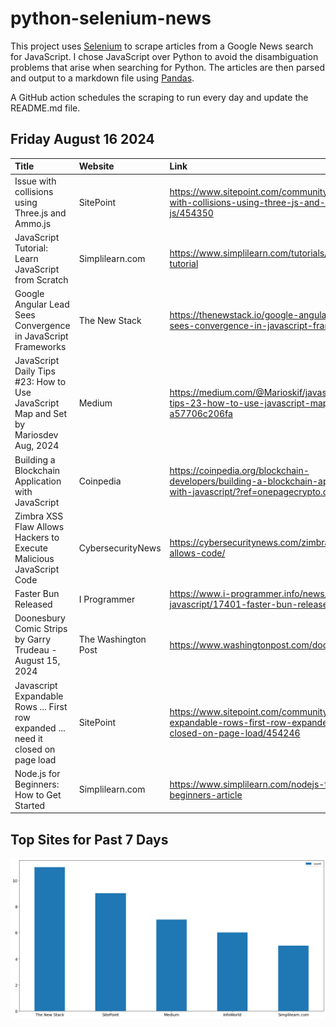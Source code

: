 # python-selenium-news

This project uses [Selenium](https://www.seleniumhq.org/) to scrape articles from a Google News search for JavaScript.
I chose JavaScript over Python to avoid the disambiguation problems that arise when searching for Python.
The articles are then parsed and output to a markdown file using [Pandas](https://pandas.pydata.org/).

A GitHub action schedules the scraping to run every day and update the README.md file.

## Friday August 16 2024


| Title                                                                                 | Website             | Link                                                                                                                   |
|:--------------------------------------------------------------------------------------|:--------------------|:-----------------------------------------------------------------------------------------------------------------------|
| Issue with collisions using Three.js and Ammo.js                                      | SitePoint           | https://www.sitepoint.com/community/t/issue-with-collisions-using-three-js-and-ammo-js/454350                          |
| JavaScript Tutorial: Learn JavaScript from Scratch                                    | Simplilearn.com     | https://www.simplilearn.com/tutorials/javascript-tutorial                                                              |
| Google Angular Lead Sees Convergence in JavaScript Frameworks                         | The New Stack       | https://thenewstack.io/google-angular-lead-sees-convergence-in-javascript-frameworks/                                  |
| JavaScript Daily Tips #23: How to Use JavaScript Map and Set  by Mariosdev  Aug, 2024 | Medium              | https://medium.com/@Marioskif/javascript-daily-tips-23-how-to-use-javascript-map-and-set-a57706c206fa                  |
| Building a Blockchain Application with JavaScript                                     | Coinpedia           | https://coinpedia.org/blockchain-developers/building-a-blockchain-application-with-javascript/?ref=onepagecrypto.com   |
| Zimbra XSS Flaw Allows Hackers to Execute Malicious JavaScript Code                   | CybersecurityNews   | https://cybersecuritynews.com/zimbra-xss-flaw-allows-code/                                                             |
| Faster Bun Released                                                                   | I Programmer        | https://www.i-programmer.info/news/167-javascript/17401-faster-bun-released.html                                       |
| Doonesbury Comic Strips by Garry Trudeau - August 15, 2024                            | The Washington Post | https://www.washingtonpost.com/doonesbury/                                                                             |
| Javascript Expandable Rows ... First row expanded ... need it closed on page load     | SitePoint           | https://www.sitepoint.com/community/t/javascript-expandable-rows-first-row-expanded-need-it-closed-on-page-load/454246 |
| Node.js for Beginners: How to Get Started                                             | Simplilearn.com     | https://www.simplilearn.com/nodejs-for-beginners-article                                                               |
## Top Sites for Past 7 Days

![Graph of Top Sites](https://raw.githubusercontent.com/dan-mba/python-selenium-news/main/last-week.png)
